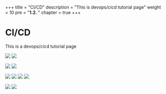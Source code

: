 +++
title = "CI/CD"
description = "This is devops/cicd tutorial page"
weight = 10 
pre = "<b>1.2. </b>"
chapter = true
+++

# CI/CD

This is a devops/cicd tutorial page

![](/images/hack4easy/kubesim_lte.png)
![](/images/hack4easy/dockerhub.png)


![](/images/hack4easy/ansible.png)
![](/images/hack4easy/callflow.png)

![](/images/hack4easy/docker.png)
![](/images/hack4easy/helm_ls.png)
![](/images/hack4easy/kubectl_kubesim.png)
![](/images/hack4easy/kubectl_system.png)

![](/images/hack4easy/os.png)
![](/images/hack4easy/oss.png)

